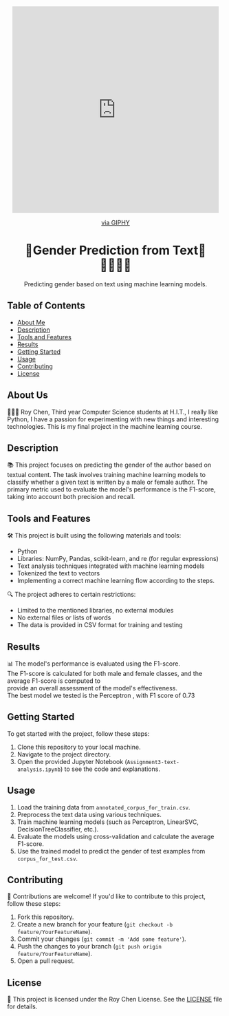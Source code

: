 <div align="center">
<iframe src="https://giphy.com/embed/ECRJNVptDbmwQc3Vku" width="480" height="480" frameBorder="0" class="giphy-embed" allowFullScreen></iframe><p><a href="https://giphy.com/gifs/ECRJNVptDbmwQc3Vku">via GIPHY</a></p>
  <h1>🌟Gender Prediction from Text🌟<br/> 🕵️‍♀️🕵️‍♂️</h1>
  <p>Predicting gender based on text using machine learning models.</p>
</div>

## Table of Contents
- [About Me](#About-Me)
- [Description](#description)
- [Tools and Features](#tools-and-features)
- [Results](#results)
- [Getting Started](#getting-started)
- [Usage](#usage)
- [Contributing](#contributing)
- [License](#license)

## About Us
👨🏽‍💻 Roy Chen,
Third year Computer Science students at H.I.T.,
I really like Python, I have a passion for experimenting with new things and interesting technologies.
This is my final project in the machine learning course.

## Description
📚 This project focuses on predicting the gender of the author based on textual content. The task involves training machine learning models to classify whether a given text is written by a male or female author. The primary metric used to evaluate the model's performance is the F1-score, taking into account both precision and recall.

## Tools and Features
🛠️ This project is built using the following materials and tools:
- Python
- Libraries: NumPy, Pandas, scikit-learn, and re (for regular expressions)
- Text analysis techniques integrated with machine learning models
- Tokenized the text to vectors
- Implementing a correct machine learning flow according to the steps.

🔍 The project adheres to certain restrictions:
- Limited to the mentioned libraries, no external modules
- No external files or lists of words
- The data is provided in CSV format for training and testing

## Results
📊 The model's performance is evaluated using the F1-score.<br/>
The F1-score is calculated for both male and female classes, and the average F1-score is computed to<br/>
provide an overall assessment of the model's effectiveness.<br/>
The best model we tested is the Perceptron , with F1 score of 0.73

## Getting Started
To get started with the project, follow these steps:
1. Clone this repository to your local machine.
2. Navigate to the project directory.
3. Open the provided Jupyter Notebook (`Assignment3-text-analysis.ipynb`) to see the code and explanations.

## Usage
1. Load the training data from `annotated_corpus_for_train.csv`.
2. Preprocess the text data using various techniques.
3. Train machine learning models (such as Perceptron, LinearSVC, DecisionTreeClassifier, etc.).
4. Evaluate the models using cross-validation and calculate the average F1-score.
5. Use the trained model to predict the gender of test examples from `corpus_for_test.csv`.

## Contributing
🤝 Contributions are welcome! If you'd like to contribute to this project, follow these steps:
1. Fork this repository.
2. Create a new branch for your feature (`git checkout -b feature/YourFeatureName`).
3. Commit your changes (`git commit -m 'Add some feature'`).
4. Push the changes to your branch (`git push origin feature/YourFeatureName`).
5. Open a pull request.

## License
📝 This project is licensed under the Roy Chen License. See the [LICENSE](LICENSE) file for details.
